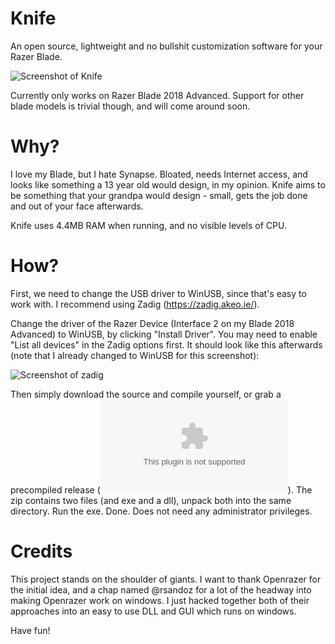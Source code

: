 # Knife
An open source, lightweight and no bullshit customization software for your Razer Blade.

![Screenshot of Knife](https://i.imgur.com/qdmHs4P.png)

Currently only works on Razer Blade 2018 Advanced. Support for other blade models is trivial though, and will come around soon.

# Why?
I love my Blade, but I hate Synapse. Bloated, needs Internet access, and looks like something a 13 year old would design, in my opinion. Knife aims to be something that your grandpa would design - small, gets the job done and out of your face afterwards.

Knife uses 4.4MB RAM when running, and no visible levels of CPU.

# How?
First, we need to change the USB driver to WinUSB, since that's easy to work with. I recommend using Zadig (https://zadig.akeo.ie/).

Change the driver of the Razer Device (Interface 2 on my Blade 2018 Advanced) to WinUSB, by clicking "Install Driver". You may need to enable "List all devices" in the Zadig options first. It should look like this afterwards (note that I already changed to WinUSB for this screenshot):

![Screenshot of zadig](https://i.imgur.com/vLgFjgh.png)

Then simply download the source and compile yourself, or grab a precompiled release (![link](https://github.com/lpcvoid/knife/releases/download/1.0/knifegui_1.0.zip)). The zip contains two files (and exe and a dll), unpack both into the same directory. Run the exe. Done. Does not need any administrator privileges.

# Credits
This project stands on the shoulder of giants. I want to thank Openrazer for the initial idea, and a chap named @rsandoz for a lot of the headway into making Openrazer work on windows. I just hacked together both of their approaches into an easy to use DLL and GUI which runs on windows.

Have fun!
